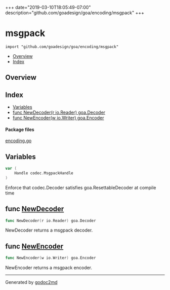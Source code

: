 +++
date="2019-03-10T18:05:49-07:00"
description="github.com/goadesign/goa/encoding/msgpack"
+++


# msgpack
`import "github.com/goadesign/goa/encoding/msgpack"`

* [Overview](#pkg-overview)
* [Index](#pkg-index)

## <a name="pkg-overview">Overview</a>



## <a name="pkg-index">Index</a>
* [Variables](#pkg-variables)
* [func NewDecoder(r io.Reader) goa.Decoder](#NewDecoder)
* [func NewEncoder(w io.Writer) goa.Encoder](#NewEncoder)


#### <a name="pkg-files">Package files</a>
[encoding.go](/src/github.com/goadesign/goa/encoding/msgpack/encoding.go) 



## <a name="pkg-variables">Variables</a>
``` go
var (
    Handle codec.MsgpackHandle
)
```
Enforce that codec.Decoder satisfies goa.ResettableDecoder at compile time



## <a name="NewDecoder">func</a> [NewDecoder](/src/target/encoding.go?s=349:389#L19)
``` go
func NewDecoder(r io.Reader) goa.Decoder
```
NewDecoder returns a msgpack decoder.



## <a name="NewEncoder">func</a> [NewEncoder](/src/target/encoding.go?s=473:513#L24)
``` go
func NewEncoder(w io.Writer) goa.Encoder
```
NewEncoder returns a msgpack encoder.








- - -
Generated by [godoc2md](http://godoc.org/github.com/davecheney/godoc2md)
